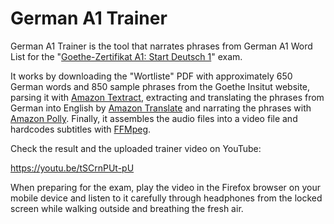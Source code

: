 # German A1 Trainer

German A1 Trainer is the tool that narrates phrases from German A1 Word List for the "[Goethe-Zertifikat A1: Start Deutsch 1](https://www.goethe.de/de/spr/kup/prf/prf/sd1/inf.html)" exam.

It works by downloading the "Wortliste" PDF with approximately 650 German words and 850 sample phrases from the Goethe Insitut website, parsing it with [Amazon Textract](https://aws.amazon.com/textract/), extracting and translating the phrases from German into English by [Amazon Translate](https://aws.amazon.com/translate/) and narrating the phrases with [Amazon Polly](https://aws.amazon.com/polly/). Finally, it assembles the audio files into a video file and hardcodes subtitles with [FFMpeg](https://www.ffmpeg.org/).

Check the result and the uploaded trainer video on YouTube:

https://youtu.be/tSCrnPUt-pU

When preparing for the exam, play the video in the Firefox browser on your mobile device and listen to it carefully through headphones from the locked screen while walking outside and breathing the fresh air.
